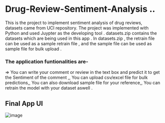 # Drug-Review-Sentiment-Analysis ..

This is the project to implement sentiment analysis of drug reviews, datasets came from UCI repository.
The project was implemented with Python and used Juypter as the developing tool . datasets.zip contains the datasets which are being used in this app .
In datasets.zip , the retrain file can be used as a sample retrain file , and the sample file can be used as sample file for bulk upload . 

 ### The application funtionalities are-

=> You can write your comment or review in the text box and predict it to get the Sentiment of the comment ,,
You can upload csv/excel file for bulk predictions,,
You can also download sample file for your reference,,
You can retrain the model with your dataset aswell .

## Final App UI

![image](https://user-images.githubusercontent.com/62827309/91665709-46a0b800-eb15-11ea-85f0-b85351f6e269.png)
